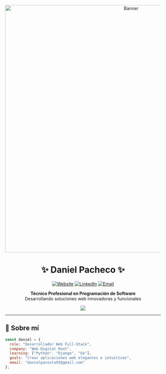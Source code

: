 <div align="center">
  <img src="https://i.pinimg.com/736x/17/fa/12/17fa123af066c303b45d7c79afdf99e0.jpg" alt="Banner" width="800">
  
  # ✨ Daniel Pacheco ✨
  
  [![Website](https://img.shields.io/badge/Website-webdigitalroot.com-4285F4?style=for-the-badge&logo=google-chrome&logoColor=white)](https://webdigitalroot.com)
  [![LinkedIn](https://img.shields.io/badge/LinkedIn-daniel--pacheco--31-0A66C2?style=for-the-badge&logo=linkedin&logoColor=white)](https://linkedin.com/in/daniel-pacheco-31)
  [![Email](https://img.shields.io/badge/Email-danielpacosta93@gmail.com-EA4335?style=for-the-badge&logo=gmail&logoColor=white)](mailto:danielpacosta93@gmail.com)
  
  <p>
    <strong>Técnico Profesional en Programación de Software</strong><br>
    Desarrollando soluciones web innovadoras y funcionales
  </p>
  
  <img src="https://profile-counter.glitch.me/DanielPacheco31/count.svg"/>
</div>

---

## 💫 Sobre mí

```javascript
const daniel = {
  role: "Desarrollador Web Full-Stack",
  company: "Web Digital Root",
  learning: ["Python", "Django", "Go"],
  goals: "Crear aplicaciones web elegantes e intuitivas",
  email: "danielpacosta93@gmail.com"
};
